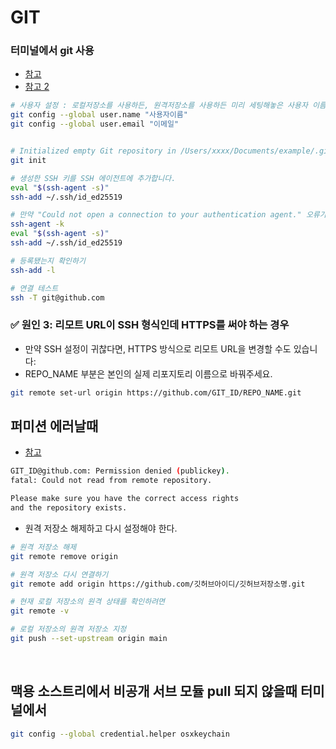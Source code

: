 # GIT
### 터미널에서 git 사용
- [참고](https://jeeqong.tistory.com/81)   
- [참고 2](https://kfdd6630.tistory.com/entry/Git-Github-ssh-%EC%97%B0%EA%B2%B0-%EC%B4%9D-%EC%A0%95%EB%A6%AC)   

```sh
# 사용자 설정 : 로컬저장소를 사용하든, 원격저장소를 사용하든 미리 세팅해놓은 사용자 이름과 이메일로 커밋이 될 것입니다.
git config --global user.name "사용자이름"
git config --global user.email "이메일"


# Initialized empty Git repository in /Users/xxxx/Documents/example/.git/
git init

# 생성한 SSH 키를 SSH 에이전트에 추가합니다.
eval "$(ssh-agent -s)"
ssh-add ~/.ssh/id_ed25519

# 만약 "Could not open a connection to your authentication agent." 오류가 발생한다면, SSH 에이전트를 다시 시작
ssh-agent -k
eval "$(ssh-agent -s)"
ssh-add ~/.ssh/id_ed25519

# 등록됐는지 확인하기
ssh-add -l

# 연결 테스트
ssh -T git@github.com
```

### ✅ 원인 3: 리모트 URL이 SSH 형식인데 HTTPS를 써야 하는 경우
- 만약 SSH 설정이 귀찮다면, HTTPS 방식으로 리모트 URL을 변경할 수도 있습니다:
- REPO_NAME 부분은 본인의 실제 리포지토리 이름으로 바꿔주세요.
```sh
git remote set-url origin https://github.com/GIT_ID/REPO_NAME.git
```

## 퍼미션 에러날때
- [참고](https://realzzu.tistory.com/115)   

```sh
GIT_ID@github.com: Permission denied (publickey).
fatal: Could not read from remote repository.

Please make sure you have the correct access rights
and the repository exists.
```

- 원격 저장소 해제하고 다시 설정해야 한다.
```sh
# 원격 저장소 해제
git remote remove origin

# 원격 저장소 다시 연결하기
git remote add origin https://github.com/깃허브아이디/깃허브저장소명.git

# 현재 로컬 저장소의 원격 상태를 확인하려면
git remote -v

# 로컬 저장소의 원격 저장소 지정
git push --set-upstream origin main
```
<br>   

## 맥용 소스트리에서 비공개 서브 모듈 pull 되지 않을때 터미널에서   

```sh
git config --global credential.helper osxkeychain
```
